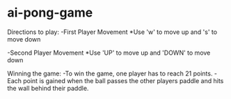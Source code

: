 # ai-pong-game

Directions to play:
  -First Player Movement
    *Use 'w' to move up and 's' to move down

  -Second Player Movement
    *Use 'UP' to move up and 'DOWN' to move down

Winning the game:
  -To win the game, one player has to reach 21 points.
  -Each point is gained when the ball passes the other players paddle and hits the wall behind their paddle.
